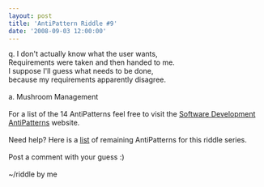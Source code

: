```yaml
---
layout: post
title: 'AntiPattern Riddle #9'
date: '2008-09-03 12:00:00'
---
```


q. I don't actually know what the user wants,<br>Requirements were taken and then handed to me.<br>I suppose I'll guess what needs to be done,<br>because my requirements apparently disagree.<br><br>a. Mushroom Management<br><br>For a list of the 14 AntiPatterns feel free to visit the <a href="http://tinyurl.com/6rglxw" target="_blank">Software Development AntiPatterns</a> website.<br><br>Need help? Here is a <a href="http://www.elijahmanor.com/#">list</a> of remaining AntiPatterns for this riddle series.<br><br>Post a comment with your guess :)<br><br>~/riddle by me